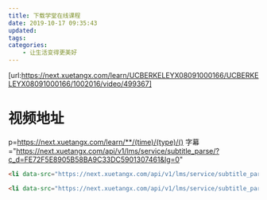 ```yaml
---
title: 下载学堂在线课程
date: 2019-10-17 09:35:43
updated:
tags:
categories:
    - 让生活变得更美好
---
```

[url:https://next.xuetangx.com/learn/UCBERKELEYX08091000166/UCBERKELEYX08091000166/1002016/video/499367]

# 视频地址
p=https://next.xuetangx.com/learn/**/(time)/(type)/()
字幕="https://next.xuetangx.com/api/v1/lms/service/subtitle_parse/?c_d=FE72F5E8905B58BA9C33DC5901307461&lg=0"

```html
<li data-src="https://next.xuetangx.com/api/v1/lms/service/subtitle_parse/?c_d=FE72F5E8905B58BA9C33DC5901307461&amp;lg=0" class="xt_video_caption_btn xt_video_player_common_active" keyt="简体中文">简体中文</li>

<li data-src="https://next.xuetangx.com/api/v1/lms/service/subtitle_parse/?c_d=FE72F5E8905B58BA9C33DC5901307461&amp;lg=1" class="xt_video_caption_btn" keyt="English">English</li>
```

    


